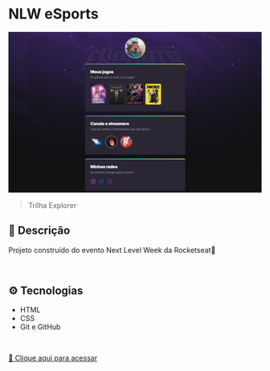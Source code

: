 # NLW eSports

![preview](./.github/preview.png)

> Trilha Explorer

## 📖 Descrição
Projeto construído do evento Next Level Week da Rocketseat🚀

</br>

## ⚙️ Tecnologias

- HTML
- CSS
- Git e GitHub

</br>

[🔗 Clique aqui para acessar ](https://marceloluza.github.io/nlw-esports/)

